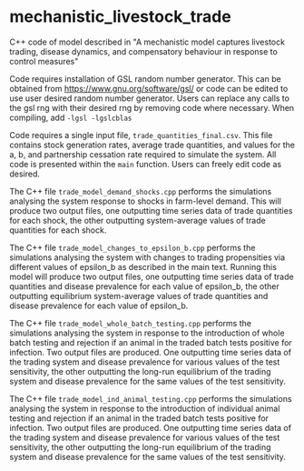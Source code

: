 # mechanistic_livestock_trade
C++ code of model described in "A mechanistic model captures livestock trading, disease dynamics, and compensatory behaviour in response to control measures"

Code requires installation of GSL random number generator. This can be obtained from https://www.gnu.org/software/gsl/ or code can be edited to use user desired random number generator. Users can replace any calls to the gsl rng with their desired rng by removing code where necessary. When compiling, add `-lgsl -lgslcblas`

Code requires a single input file, `trade_quantities_final.csv`. This file contains stock generation rates, average trade quantities, and values for the a, b, and partnership cessation rate required to simulate the system. All code is presented within the `main` function. Users can freely edit code as desired.

The C++ file `trade_model_demand_shocks.cpp` performs the simulations analysing the system response to shocks in farm-level demand. This will produce two output files, one outputting time series data of trade quantities for each shock, the other outputting system-average values of trade quantities for each shock.

The C++ file `trade_model_changes_to_epsilon_b.cpp` performs the simulations analysing the system with changes to trading propensities via different values of epsilon_b as described in the main text. Running this model will produce two output files, one outputting time series data of trade quantities and disease prevalence for each value of epsilon_b, the other outputting equilibrium system-average values of trade quantities and disease prevalence for each value of epsilon_b.

The C++ file `trade_model_whole_batch_testing.cpp` performs the simulations analysing the system in response to the introduction of whole batch testing and rejection if an animal in the traded batch tests positive for infection. Two output files are produced. One outputting time series data of the trading system and disease prevalence for various values of the test sensitivity, the other outputting the long-run equilibrium of the trading system and disease prevalence for the same values of the test sensitivity.

The C++ file `trade_model_ind_animal_testing.cpp` performs the simulations analysing the system in response to the introduction of individual animal testing and rejection if an animal in the traded batch tests positive for infection. Two output files are produced. One outputting time series data of the trading system and disease prevalence for various values of the test sensitivity, the other outputting the long-run equilibrium of the trading system and disease prevalence for the same values of the test sensitivity.
